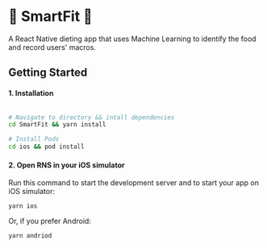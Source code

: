 # 🚀 SmartFit 🥗

A React Native dieting app that uses Machine Learning to identify the food and record users' macros.

## Getting Started

#### 1. Installation 

```bash

# Navigate to directory && intall dependencies 
cd SmartFit && yarn install

# Install Pods
cd ios && pod install
```

#### 2. Open RNS in your iOS simulator

Run this command to start the development server and to start your app on iOS simulator:
```
yarn ios
```

Or, if you prefer Android:
```
yarn andriod
```
